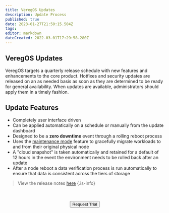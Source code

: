 ```yaml
---
title: VeregOS Updates
description: Update Process
published: true
date: 2023-01-27T21:50:15.504Z
tags: 
editor: markdown
dateCreated: 2022-03-01T17:29:58.280Z
---
```


## VeregOS Updates
VeregOS targets a quarterly release schedule with new features and enhancements to the core product. Hotfixes and security updates are released on an as needed basis as soon as they are determined to be ready for general availability. When updates are available, administrators should apply them in a timely fashion.

## Update Features

- Completely user interface driven
- Can be applied automatically on a schedule or manually from the update dashboard
- Designed to be a **zero downtime** event through a rolling reboot process
- Uses the [maintenance mode](/public/maintenance) feature to gracefully migrate workloads to and from their original physical node
- A "cloud snapshot" is taken automatically and retained for a default of 12 hours in the event the environment needs to be rolled back after an update
- After a node reboot a data verification process is run automatically to ensure that data is consistent across the tiers of storage
> View the release notes [here](/public/release-notes)
{.is-info}

<br>
<br>
<div style="text-align:center; margin-bottom:5px">
  <a href="https://www.verge.io/test-drive#Demo-Section"><button class="button-cta">Request Trial</button></a>
</div>